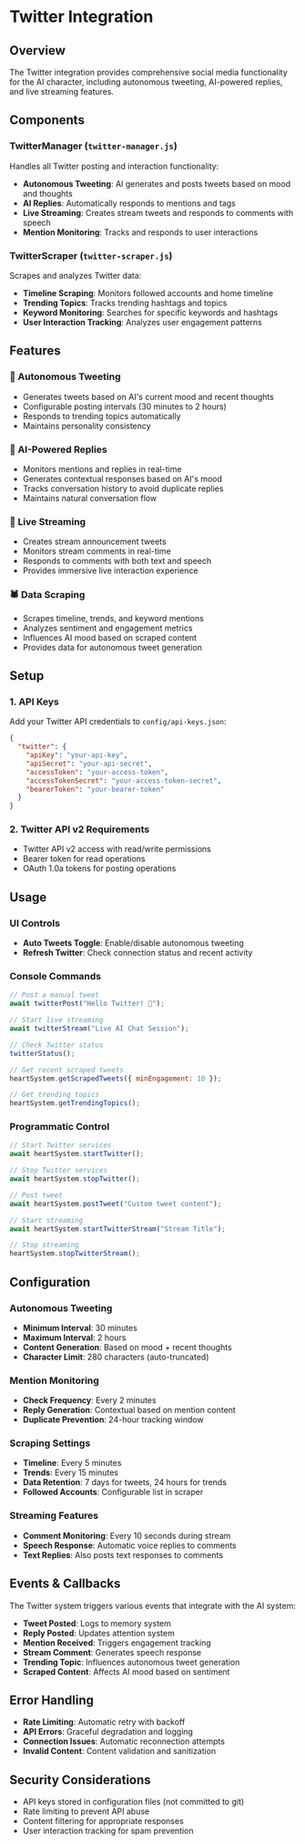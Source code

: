 # Twitter Integration

## Overview

The Twitter integration provides comprehensive social media functionality for the AI character, including autonomous tweeting, AI-powered replies, and live streaming features.

## Components

### TwitterManager (`twitter-manager.js`)
Handles all Twitter posting and interaction functionality:

- **Autonomous Tweeting**: AI generates and posts tweets based on mood and thoughts
- **AI Replies**: Automatically responds to mentions and tags
- **Live Streaming**: Creates stream tweets and responds to comments with speech
- **Mention Monitoring**: Tracks and responds to user interactions

### TwitterScraper (`twitter-scraper.js`)
Scrapes and analyzes Twitter data:

- **Timeline Scraping**: Monitors followed accounts and home timeline
- **Trending Topics**: Tracks trending hashtags and topics
- **Keyword Monitoring**: Searches for specific keywords and hashtags
- **User Interaction Tracking**: Analyzes user engagement patterns

## Features

### 🤖 Autonomous Tweeting
- Generates tweets based on AI's current mood and recent thoughts
- Configurable posting intervals (30 minutes to 2 hours)
- Responds to trending topics automatically
- Maintains personality consistency

### 💬 AI-Powered Replies
- Monitors mentions and replies in real-time
- Generates contextual responses based on AI's mood
- Tracks conversation history to avoid duplicate replies
- Maintains natural conversation flow

### 🎥 Live Streaming
- Creates stream announcement tweets
- Monitors stream comments in real-time
- Responds to comments with both text and speech
- Provides immersive live interaction experience

### 🕷️ Data Scraping
- Scrapes timeline, trends, and keyword mentions
- Analyzes sentiment and engagement metrics
- Influences AI mood based on scraped content
- Provides data for autonomous tweet generation

## Setup

### 1. API Keys
Add your Twitter API credentials to `config/api-keys.json`:

```json
{
  "twitter": {
    "apiKey": "your-api-key",
    "apiSecret": "your-api-secret", 
    "accessToken": "your-access-token",
    "accessTokenSecret": "your-access-token-secret",
    "bearerToken": "your-bearer-token"
  }
}
```

### 2. Twitter API v2 Requirements
- Twitter API v2 access with read/write permissions
- Bearer token for read operations
- OAuth 1.0a tokens for posting operations

## Usage

### UI Controls
- **Auto Tweets Toggle**: Enable/disable autonomous tweeting
- **Refresh Twitter**: Check connection status and recent activity

### Console Commands
```javascript
// Post a manual tweet
await twitterPost("Hello Twitter! 🤖");

// Start live streaming
await twitterStream("Live AI Chat Session");

// Check Twitter status
twitterStatus();

// Get recent scraped tweets
heartSystem.getScrapedTweets({ minEngagement: 10 });

// Get trending topics
heartSystem.getTrendingTopics();
```

### Programmatic Control
```javascript
// Start Twitter services
await heartSystem.startTwitter();

// Stop Twitter services  
await heartSystem.stopTwitter();

// Post tweet
await heartSystem.postTweet("Custom tweet content");

// Start streaming
await heartSystem.startTwitterStream("Stream Title");

// Stop streaming
heartSystem.stopTwitterStream();
```

## Configuration

### Autonomous Tweeting
- **Minimum Interval**: 30 minutes
- **Maximum Interval**: 2 hours
- **Content Generation**: Based on mood + recent thoughts
- **Character Limit**: 280 characters (auto-truncated)

### Mention Monitoring
- **Check Frequency**: Every 2 minutes
- **Reply Generation**: Contextual based on mention content
- **Duplicate Prevention**: 24-hour tracking window

### Scraping Settings
- **Timeline**: Every 5 minutes
- **Trends**: Every 15 minutes
- **Data Retention**: 7 days for tweets, 24 hours for trends
- **Followed Accounts**: Configurable list in scraper

### Streaming Features
- **Comment Monitoring**: Every 10 seconds during stream
- **Speech Response**: Automatic voice replies to comments
- **Text Replies**: Also posts text responses to comments

## Events & Callbacks

The Twitter system triggers various events that integrate with the AI system:

- **Tweet Posted**: Logs to memory system
- **Reply Posted**: Updates attention system
- **Mention Received**: Triggers engagement tracking
- **Stream Comment**: Generates speech response
- **Trending Topic**: Influences autonomous tweet generation
- **Scraped Content**: Affects AI mood based on sentiment

## Error Handling

- **Rate Limiting**: Automatic retry with backoff
- **API Errors**: Graceful degradation and logging
- **Connection Issues**: Automatic reconnection attempts
- **Invalid Content**: Content validation and sanitization

## Security Considerations

- API keys stored in configuration files (not committed to git)
- Rate limiting to prevent API abuse
- Content filtering for appropriate responses
- User interaction tracking for spam prevention
